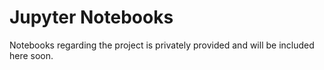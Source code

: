 # Jupyter Notebooks 
Notebooks regarding the project is privately provided and will be included here soon.
